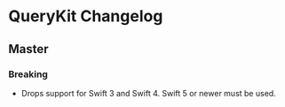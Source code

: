 # QueryKit Changelog

## Master

### Breaking

* Drops support for Swift 3 and Swift 4. Swift 5 or newer must be used.
